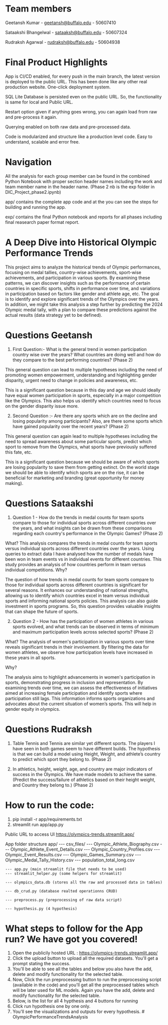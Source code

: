 # Team members

Geetansh Kumar - geetansh@buffalo.edu - 50607410

Sataakshi Bhangelwal -  sataaksh@buffalo.edu - 50607324

Rudraksh Agarwal - rudraksh@buffalo.edu - 50604938

# Final Product Highlights

App is CI/CD enabled, for every push in the main branch, the latest version is deployed to the public URL. This has been done like any other real production website. One-click deployment system.

SQL Lite Database is persisted even on the public URL. So, the functionality is same for local and Public URL.

Restart option given if anything goes wrong, you can again load from raw and pre-process it again.

Querying enabled on both raw data and pre-processed data.

Code is modularized and structure like a production level code. Easy to understand, scalable and error free.

# Navigation
All the analysis for each group member can be found in the combined Python Notebook with proper section header names including the work and team member name in the header name. (Phase 2 nb is the exp folder in DIC_Project_phase2.ipynb)

app/ contains the complete app code and at the you can see the steps for building and running the app.

exp/ contains the final Python notebook and reports for all phases including final reasearch paper format report.

# A Deep Dive into Historical Olympic Performance Trends

This project aims to analyze the historical trends of Olympic performances, focusing on medal tallies, country-wise achievements, sport-wise achievements, and participation in various sports. By examining these patterns, we can discover insights such as the performance of certain countries in specific sports, shifts in performance over time, and variations in participation based on factors like gender and athlete age, etc. The goal is to identify and explore significant trends of the Olympics over the years.
In addition, we might take this analysis a step further by predicting the 2024 Olympic medal tally, with a plan to compare these predictions against the actual results (data strategy yet to be defined).

# Questions Geetansh

1. First Question:- What is the general trend in women participation country wise over the years? What countries are doing well and how do they compare to the best performing countries? (Phase 2)

This general question can lead to multiple hypotheses including the need of promoting women empowerment, understanding and highlighting gender disparity, urgent need to change in policies and awareness, etc.

This is a significant question because in this day and age we should ideally have equal women participation in sports, especially in a major competition like the Olympics. This also helps us identify which countries need to focus on the gender disparity issue more.

2. Second Question :- Are there any sports which are on the decline and losing popularity among participants? Also, are there some sports which have gained popularity over the recent years? (Phase 2)

This general question can again lead to multiple hypotheses including the need to spread awareness about some particular sports, predict which sport to remove from the Olympics, what sports have previously suffered this fate, etc.

This is a significant question because we should be aware of which sports are losing popularity to save them from getting extinct. On the world stage we should be able to identify which sports are on the rise, it can be beneficial for marketing and branding (great opportunity for money making). 


# Questions Sataakshi 

1. Question 1 - How do the trends in medal counts for team sports compare to those for individual sports across different countries over the years, and what insights can be drawn from these comparisons regarding each country's performance in the Olympic Games?  (Phase 2)

What?
This analysis compares the trends in medal counts for team sports versus individual sports across different countries over the years. Using queries to extract data I have analysed how the number of medals have been won in team events vs in individual events for different countries. This study provides an analysis of how countries perform in team versus individual competitions.
Why?

The question of how trends in medal counts for team sports compare to those for individual sports across different countries is significant for several reasons. It enhances our understanding of national strengths, allowing us to identify which countries excel in team versus individual sports and informing national sports policies. This analysis can also guide investment in sports programs. So, this question provides valuable insights that can shape the future of sports.

2. Question 2 - How has the participation of women athletes in various sports evolved, and what trends can be observed in terms of minimum and maximum participation levels across selected sports? (Phase 2)

What?
The analysis of women's participation in various sports over time reveals significant trends in their involvement. By filtering the data for women athletes, we observe how participation levels have increased in these years in all sports. 

Why?

The analysis aims to highlight advancements in women's participation in sports, demonstrating progress in inclusion and representation. By examining trends over time, we can assess the effectiveness of initiatives aimed at increasing female participation and identify sports where participation still lags. This information informs sports organizations and advocates about the current situation of women’s sports. This will help in gender equity in olympics.

# Questions Rudraksh

1. Table Tennis and Tennis are similar yet different sports. The players I have seen in both games seem to have different builds. The hypothesis is that we can build a model using Height, Weight, and athlete’s country to predict which sport they belong to. (Phase 2)

2. In athletics, height, weight, age, and country are major indicators of success in the Olympics. We have made models to achieve the same. (Predict the success/failure of athletics based on their height weight, and Country they belong to.) (Phase 2)

# How to run the code:
1. pip install -r app/requirements.txt
2. streamlit run app/app.py

Public URL to access UI
https://olympics-trends.streamlit.app/

App folder structure
app/
    --- csv_files/
        --- Olympic_Athlete_Biography.csv
        --- Olympic_Athlete_Event_Details.csv
        --- Olympic_Country_Profiles.csv
        --- Olympic_Event_Results.csv
        --- Olympic_Games_Summary.csv
        --- Olympic_Medal_Tally_History.csv
        --- population_total_long.csv

    --- app.py (main streamlit file that needs to be used)
    --- streamlit_helper.py (some helpers for streamlit)

    --- olympics_data.db (stores all the raw and processed data in tables)

    --- db_crud.py (database realted operationns CRUD)

    --- preprocess.py (preprocessing of raw data script)
    
    --- hypothesis.py (4 hypothesis)

# What steps to follow for the App run? We have got you covered!

1. Open the publicily hosted URL : https://olympics-trends.streamlit.app/
2. Click the upload button to upload all the required datasets. You'll get a prompt stating the success.
3. You'll be able to see all the tables and below you also have the add, delete and modify functionality for the selected table.
4. Now, Click the run preprocessing button to run the preprocessing script (available in the code) and you'll get all the preprocessed tables which will be later used for ML models. Again you have the add, delete and modify functionality for the selected table.
5. Below, is the list for all 4 hypthesis and 4 buttons for running
6. Click run hypothesis one by one only.
7. You'll see the visualizations and outputs for every hypothesis.
#   O l y m p i c P e r f o r m a n c e T r e n d s A n a l y s i s  
 